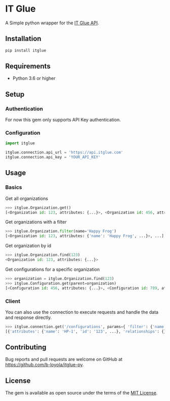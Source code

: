 # IT Glue

A Simple python wrapper for the [IT Glue API](https://api.itglue.com/developer/).

## Installation

```python
pip install itglue
```

## Requirements

* Python 3.6 or higher

## Setup

### Authentication

For now this gem only supports API Key authentication.

### Configuration

```python
import itglue

itglue.connection.api_url = 'https://api.itglue.com'
itglue.connection.api_key = 'YOUR_API_KEY'
```

## Usage

### Basics

Get all organizations
```python
>>> itglue.Organization.get()
[<Organization id: 123, attributes: {...}>, <Organization id: 456, attributes: {...}>, ...]
```
Get organizations with a filter
```python
>>> itglue.Organization.filter(name='Happy Frog')
[<Organization id: 123, attributes: {'name': 'Happy Frog', ...}>, ...]
```
Get organization by id
```python
>>> itglue.Organization.find(123)
<Organization id: 123, attributes: {...}>
```
Get configurations for a specific organization
```python
>>> organization = itglue.Organization.find(123)
>>> itglue.Configuration.get(parent=organization)
[<Configuration id: 456, attributes: {...}>, <Configuration id: 789, attributes: {...}>, ...]
```

### Client

You can also use the connection to execute requests and handle the data and response directly.
```python
>>> itglue.connection.get('/configurations', params={ 'filter': {'name': 'HP-1'} })
[{'attributes': {'name': 'HP-1', 'id': '123', ...}, 'relationships': {} }, ...]
```

## Contributing

Bug reports and pull requests are welcome on GitHub at https://github.com/b-loyola/itglue-py.

## License

The gem is available as open source under the terms of the [MIT License](https://opensource.org/licenses/MIT).
